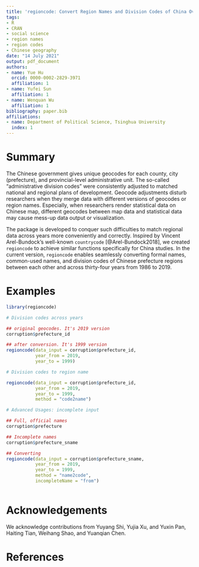 ```yaml
---
title: 'regioncode: Convert Region Names and Division Codes of China Over Years'
tags:
- R
- CRAN
- social science
- region names
- region codes
- Chinese geography
date: "14 July 2021"
output: pdf_document
authors:
- name: Yue Hu
  orcid: 0000-0002-2829-3971
  affiliation: 1
- name: Yufei Sun
  affiliation: 1
- name: Wenquan Wu
  affiliation: 1
bibliography: paper.bib
affiliations:
- name: Department of Political Science, Tsinghua University
  index: 1
---
```


# Summary

The Chinese government gives unique geocodes for each county, city (prefecture), and provincial-level administrative unit. The so-called “administrative division codes” were consistently adjusted to matched national and regional plans of development. Geocode adjustments disturb researchers when they merge data with different versions of geocodes or region names. Especially, when researchers render statistical data on Chinese map, different geocodes between map data and statistical data may cause mess-up data output or visualization.


The package is developed to conquer such difficulties to match regional data across years more conveniently and correctly. Inspired by Vincent Arel-Bundock’s well-known `countrycode` [@Arel-Bundock2018], we created `regioncode` to achieve similar functions specifically for China studies. In the current version, `regioncode` enables seamlessly converting formal names, common-used names, and division codes of Chinese prefecture regions between each other and across thirty-four years from 1986 to 2019.

# Examples

```r
library(regioncode)

# Division codes across years 

## original geocodes. It's 2019 version
corruption$prefecture_id

## after conversion. It's 1999 version
regioncode(data_input = corruption$prefecture_id, 
           year_from = 2019,
           year_to = 1999)

# Division codes to region name

regioncode(data_input = corruption$prefecture_id, 
           year_from = 2019,
           year_to = 1999, 
           method = "code2name")

# Advanced Usages: incomplete input

## Full, official names
corruption$prefecture

## Incomplete names
corruption$prefecture_sname

## Converting
regioncode(data_input = corruption$prefecture_sname, 
           year_from = 2019,
           year_to = 1999, 
           method = "name2code",
           incompleteName = "from")
           
```

# Acknowledgements

We acknowledge contributions from Yuyang Shi, Yujia Xu, and Yuxin Pan, Haiting Tian, Weihang Shao, and Yuanqian Chen.

# References